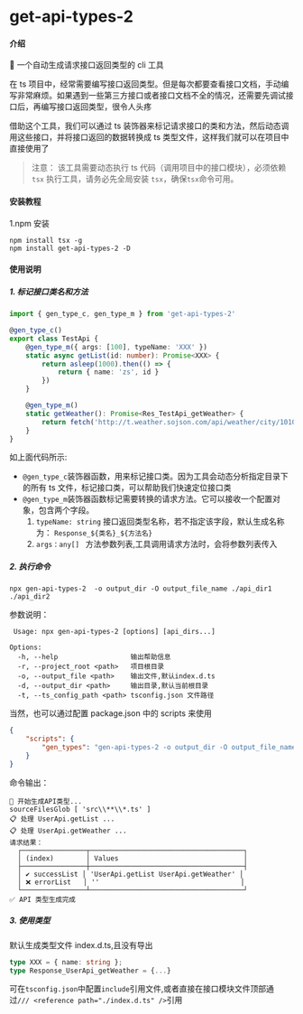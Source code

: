 # get-api-types-2

#### 介绍

🚀 一个自动生成请求接口返回类型的 cli 工具

在 ts 项目中，经常需要编写接口返回类型。但是每次都要查看接口文档，手动编写非常麻烦。如果遇到一些第三方接口或者接口文档不全的情况，还需要先调试接口后，再编写接口返回类型，很令人头疼

借助这个工具，我们可以通过 ts 装饰器来标记请求接口的类和方法，然后动态调用这些接口，并将接口返回的数据转换成 ts 类型文件，这样我们就可以在项目中直接使用了

> 注意：
> 该工具需要动态执行 ts 代码（调用项目中的接口模块），必须依赖 `tsx` 执行工具，请务必先全局安装 `tsx`，确保`tsx`命令可用。

#### 安装教程

1.npm 安装

```shell
npm install tsx -g
npm install get-api-types-2 -D

```

#### 使用说明

##### 1. 标记接口类名和方法

```ts
import { gen_type_c, gen_type_m } from 'get-api-types-2'

@gen_type_c()
export class TestApi {
	@gen_type_m({ args: [100], typeName: 'XXX' })
	static async getList(id: number): Promise<XXX> {
		return asleep(1000).then(() => {
			return { name: 'zs', id }
		})
	}

	@gen_type_m()
	static getWeather(): Promise<Res_TestApi_getWeather> {
		return fetch('http://t.weather.sojson.com/api/weather/city/101030100').then(r => r.json())
	}
}
```

如上面代码所示:

- `@gen_type_c`装饰器函数，用来标记接口类。因为工具会动态分析指定目录下的所有 ts 文件，标记接口类，可以帮助我们快速定位接口类
- `@gen_type_m`装饰器函数标记需要转换的请求方法。它可以接收一个配置对象，包含两个字段。
  1.  `typeName: string` 接口返回类型名称，若不指定该字段，默认生成名称为： `Response_${类名}_${方法名}`
  2.  `args：any[] ` 方法参数列表,工具调用请求方法时，会将参数列表传入

##### 2. 执行命令

```shell
npx gen-api-types-2  -o output_dir -O output_file_name ./api_dir1 ./api_dir2
```

参数说明：

```shell
 Usage: npx gen-api-types-2 [options] [api_dirs...]

Options:
  -h, --help                  输出帮助信息
  -r, --project_root <path>   项目根目录
  -o, --output_file <path>    输出文件,默认index.d.ts
  -d, --output_dir <path>     输出目录,默认当前根目录
  -t, --ts_config_path <path> tsconfig.json 文件路径
```

当然，也可以通过配置 package.json 中的 scripts 来使用

```json
{
	"scripts": {
		"gen_types": "gen-api-types-2 -o output_dir -O output_file_name ./api_dir1 ./api_dir2"
	}
}
```

命令输出：

```shell
🚀 开始生成API类型...
sourceFilesGlob [ 'src\\**\\*.ts' ]
📋 处理 UserApi.getList ...
📋 处理 UserApi.getWeather ...
请求结果：
  ┌────────────────┬──────────────────────────────────────┐
  │ (index)        │ Values                               │
  ├────────────────┼──────────────────────────────────────┤
  │ ✔️ successList │ 'UserApi.getList UserApi.getWeather' │
  │ ❌ errorList   │ ''                                   │
  └────────────────┴──────────────────────────────────────┘
✅ API 类型生成完成
```

##### 3. 使用类型

默认生成类型文件 index.d.ts,且没有导出

```ts
type XXX = { name: string };
type Response_UserApi_getWeather = {...}
```

可在`tsconfig.json`中配置`include`引用文件,或者直接在接口模块文件顶部通过`/// <reference path="./index.d.ts" />`引用
